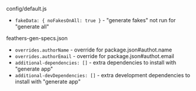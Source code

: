 config/default.js
- `fakeData: { noFakesOnAll: true }` - "generate fakes" not run for "generate all"

feathers-gen-specs.json
- `overrides.authorName` - override for package.json#authot.name
- `overrides.authorEmail` - override for package.json#authot.email
- `additional-dependencies: []` - extra dependencies to install with "generate app"
- `additional-devDependencies: []` - extra development dependencies to install with "generate app"

